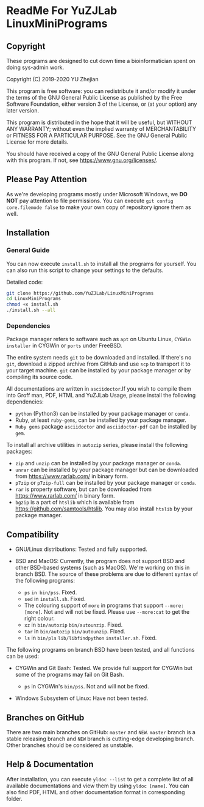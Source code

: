 # ReadMe For YuZJLab LinuxMiniPrograms
## Copyright

These programs are designed to cut down time a bioinformatician spent on doing sys-admin work.

Copyright (C) 2019-2020 YU Zhejian

This program is free software: you can redistribute it and/or modify it under the terms of the GNU General Public License as published by the Free Software Foundation, either version 3 of the License, or (at your option) any later version.

This program is distributed in the hope that it will be useful, but WITHOUT ANY WARRANTY; without even the implied warranty of MERCHANTABILITY or FITNESS FOR A PARTICULAR PURPOSE.  See the GNU General Public License for more details.

You should have received a copy of the GNU General Public License along with this program.  If not, see <https://www.gnu.org/licenses/>.

## Please Pay Attention

As we're developing programs mostly under Microsoft Windows, we **DO NOT** pay attention to file permissions. You can execute `git config core.filemode false` to make your own copy of repository ignore them as well.

## Installation

### General Guide
You can now execute `install.sh` to install all the programs for yourself. You can also run this script to change your settings to the defaults.

Detailed code:

```bash
git clone https://github.com/YuZJLab/LinuxMiniPrograms
cd LinuxMiniPrograms
chmod +x install.sh
./install.sh --all
```

### Dependencies

Package manager refers to software such as `apt` on Ubuntu Linux, `CYGWin installer` in CYGWin or  `ports` under FreeBSD.

The entire system needs `git` to be downloaded and installed. If there's no `git`, download a zipped archive from GitHub and use `scp` to transport it to your target machine. `git` can be installed by your package manager or by compiling its source code.

All documentations are written in `asciidoctor`.If you wish to compile them into Groff man, PDF, HTML and YuZJLab Usage, please install the following dependencies:

* `python` (Python3) can be installed by your package manager or `conda`.
* Ruby, at least `ruby-gems`, can be installed by your package manager.
* `Ruby gems` package `asciidoctor` and `asciidoctor-pdf` can be installed by `gem`.

To install all archive utilities in `autozip` series, please install the following packages:

* `zip` and `unzip` can be installed by your package manager or `conda`.
* `unrar` can be installed by your package manager but can be downloaded from https://www.rarlab.com/ in binary form.
* `p7zip` or `p7zip-full` can be installed by your package manager or `conda`.
* `rar` is property software, but can be downloaded from https://www.rarlab.com/ in binary form.
* `bgzip` is a part of `htslib` which is available from https://github.com/samtools/htslib. You may also install `htslib` by your package manager.

## Compatibility

* GNU/Linux distributions: Tested and fully supported.
* BSD and MacOS: Currently, the program does not support BSD and other BSD-based systems (such as MacOS). We're working on this in branch BSD. The source of these problems are due to different syntax of the following programs:

	* `ps` `in bin/pss`. Fixed.
	* `sed` in `install.sh`. Fixed.
	* The colouring support of `more` in programs that support `--more:[more]`. Not and will not be fixed. Please use `--more:cat` to get the right colour.
	* `xz` in `bin/autozip` `bin/autounzip`. Fixed.
	* `tar` in `bin/autozip` `bin/autounzip`. Fixed.
	* `ls` in `bin/pls` `lib/libfindpython` `installer.sh`. Fixed.

The following programs on branch BSD have been tested, and all functions can be used:



* CYGWin and Git Bash: Tested. We provide full support for CYGWin but some of the programs may fail on Git Bash.

	* `ps` in CYGWin's `bin/pss`. Not and will not be fixed. 

* Windows Subsystem of Linux: Have not been tested.

## Branches on GitHub

There are two main branches on GitHub: `master` and `NEW`. `master` branch is a stable releasing branch and `NEW` branch is cutting-edge developing branch. Other branches should be considered as unstable.

## Help & Documentation
After installation, you can execute `yldoc --list` to get a complete list of all available documentations and view them by using `yldoc [name]`. You can also find PDF, HTML and other documentation format in corresponding folder.

